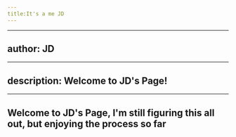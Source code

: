 ```yaml
---
title:It's a me JD
---
```


---
author: JD
---

---
description: Welcome to JD's Page!
---

---
Welcome to JD's Page, I'm still figuring this all out, but enjoying the process so far
---
